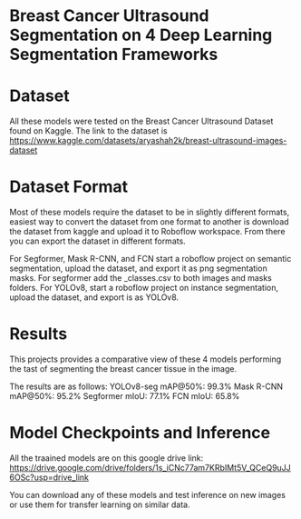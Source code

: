 # Breast Cancer Ultrasound Segmentation on 4 Deep Learning Segmentation Frameworks
# Dataset
All these models were tested on the Breast Cancer Ultrasound Dataset found on Kaggle. 
The link to the dataset is https://www.kaggle.com/datasets/aryashah2k/breast-ultrasound-images-dataset
# Dataset Format
Most of these models require the dataset to be in slightly different formats, easiest way to convert the dataset from one format to another is download the dataset from kaggle and upload it to Roboflow workspace. From there you can export the dataset in different formats.

For Segformer, Mask R-CNN, and FCN start a roboflow project on semantic segmentation, upload the dataset, and export it as png segmentation masks.
For segformer add the _classes.csv to both images and masks folders.
For YOLOv8, start a roboflow project on instance segmentation, upload the dataset, and export is as YOLOv8.

# Results
This projects provides a comparative view of these 4 models performing the tast of segmenting the breast cancer tissue in the image.

The results are as follows:
YOLOv8-seg mAP@50%: 99.3%
Mask R-CNN mAP@50%: 95.2%
Segformer mIoU: 77.1%
FCN mIoU: 65.8%

# Model Checkpoints and Inference
All the traained models are on this google drive link: https://drive.google.com/drive/folders/1s_iCNc77am7KRbIMt5V_QCeQ9uJJ6OSc?usp=drive_link

You can download any of these models and test inference on new images or use them for transfer learning on similar data.
